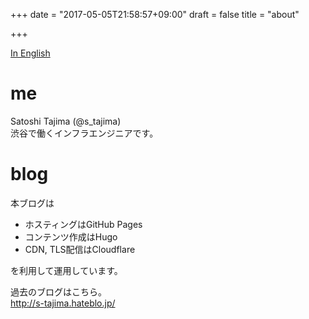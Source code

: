 +++
date = "2017-05-05T21:58:57+09:00"
draft = false
title = "about"

+++

[In English](/about_en/)

# me

Satoshi Tajima (@s_tajima)  
渋谷で働くインフラエンジニアです。


# blog

本ブログは

* ホスティングはGitHub Pages
* コンテンツ作成はHugo
* CDN, TLS配信はCloudflare

を利用して運用しています。

過去のブログはこちら。  
http://s-tajima.hateblo.jp/


